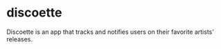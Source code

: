 # discoette
Discoette is an app that tracks and notifies users on their favorite artists' releases.
